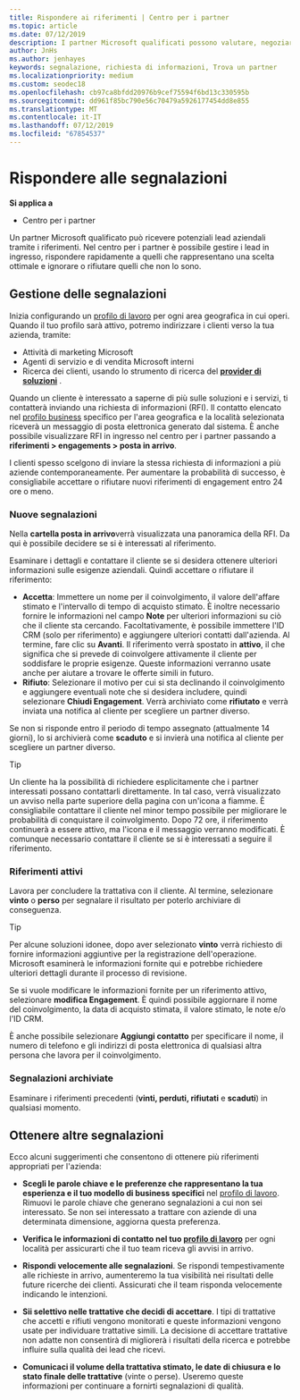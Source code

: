 ```yaml
---
title: Rispondere ai riferimenti | Centro per i partner
ms.topic: article
ms.date: 07/12/2019
description: I partner Microsoft qualificati possono valutare, negoziare e rispondere ai riferimenti tramite il centro per i partner.
author: JnHs
ms.author: jenhayes
keywords: segnalazione, richiesta di informazioni, Trova un partner
ms.localizationpriority: medium
ms.custom: seodec18
ms.openlocfilehash: cb97ca8bfdd20976b9cef75594f6bd13c330595b
ms.sourcegitcommit: dd961f85bc790e56c70479a5926177454dd8e855
ms.translationtype: MT
ms.contentlocale: it-IT
ms.lasthandoff: 07/12/2019
ms.locfileid: "67854537"
---
```

# <a name="respond-to-referrals"></a>Rispondere alle segnalazioni

**Si applica a**

-  Centro per i partner

Un partner Microsoft qualificato può ricevere potenziali lead aziendali tramite i riferimenti. Nel centro per i partner è possibile gestire i lead in ingresso, rispondere rapidamente a quelli che rappresentano una scelta ottimale e ignorare o rifiutare quelli che non lo sono. 

## <a name="referral-management"></a>Gestione delle segnalazioni

Inizia configurando un [profilo di lavoro](create-a-marketing-profile.md) per ogni area geografica in cui operi. Quando il tuo profilo sarà attivo, potremo indirizzare i clienti verso la tua azienda, tramite:

*  Attività di marketing Microsoft
*  Agenti di servizio e di vendita Microsoft interni
*  Ricerca dei clienti, usando lo strumento di ricerca del **[provider di soluzioni](https://www.microsoft.com/solution-providers/home)** .

Quando un cliente è interessato a saperne di più sulle soluzioni e i servizi, ti contatterà inviando una richiesta di informazioni (RFI). Il contatto elencato nel [profilo business](create-a-marketing-profile.md) specifico per l'area geografica e la località selezionata riceverà un messaggio di posta elettronica generato dal sistema. È anche possibile visualizzare RFI in ingresso nel centro per i partner passando a **riferimenti > engagements > posta in arrivo**.

I clienti spesso scelgono di inviare la stessa richiesta di informazioni a più aziende contemporaneamente. Per aumentare la probabilità di successo, è consigliabile accettare o rifiutare nuovi riferimenti di engagement entro 24 ore o meno.

### <a name="new-referrals"></a>Nuove segnalazioni

Nella **cartella posta in arrivo**verrà visualizzata una panoramica della RFI. Da qui è possibile decidere se si è interessati al riferimento.

Esaminare i dettagli e contattare il cliente se si desidera ottenere ulteriori informazioni sulle esigenze aziendali. Quindi accettare o rifiutare il riferimento:

*  **Accetta**: Immettere un nome per il coinvolgimento, il valore dell'affare stimato e l'intervallo di tempo di acquisto stimato. È inoltre necessario fornire le informazioni nel campo **Note** per ulteriori informazioni su ciò che il cliente sta cercando. Facoltativamente, è possibile immettere l'ID CRM (solo per riferimento) e aggiungere ulteriori contatti dall'azienda. Al termine, fare clic su **Avanti**. Il riferimento verrà spostato in **attivo**, il che significa che si prevede di coinvolgere attivamente il cliente per soddisfare le proprie esigenze. Queste informazioni verranno usate anche per aiutare a trovare le offerte simili in futuro.
*  **Rifiuto**: Selezionare il motivo per cui si sta declinando il coinvolgimento e aggiungere eventuali note che si desidera includere, quindi selezionare **Chiudi Engagement**. Verrà archiviato come **rifiutato** e verrà inviata una notifica al cliente per scegliere un partner diverso.

Se non si risponde entro il periodo di tempo assegnato (attualmente 14 giorni), lo si archivierà come **scaduto** e si invierà una notifica al cliente per scegliere un partner diverso.

> [!TIP]
> Un cliente ha la possibilità di richiedere esplicitamente che i partner interessati possano contattarli direttamente. In tal caso, verrà visualizzato un avviso nella parte superiore della pagina con un'icona a fiamme. È consigliabile contattare il cliente nel minor tempo possibile per migliorare le probabilità di conquistare il coinvolgimento. Dopo 72 ore, il riferimento continuerà a essere attivo, ma l'icona e il messaggio verranno modificati. È comunque necessario contattare il cliente se si è interessati a seguire il riferimento.

### <a name="active-referrals"></a>Riferimenti attivi

Lavora per concludere la trattativa con il cliente. Al termine, selezionare **vinto** o **perso** per segnalare il risultato per poterlo archiviare di conseguenza.

> [!TIP]
> Per alcune soluzioni idonee, dopo aver selezionato **vinto** verrà richiesto di fornire informazioni aggiuntive per la registrazione dell'operazione. Microsoft esaminerà le informazioni fornite qui e potrebbe richiedere ulteriori dettagli durante il processo di revisione.

Se si vuole modificare le informazioni fornite per un riferimento attivo, selezionare **modifica Engagement**. È quindi possibile aggiornare il nome del coinvolgimento, la data di acquisto stimata, il valore stimato, le note e/o l'ID CRM.

È anche possibile selezionare **Aggiungi contatto** per specificare il nome, il numero di telefono e gli indirizzi di posta elettronica di qualsiasi altra persona che lavora per il coinvolgimento.


### <a name="archived-referrals"></a>Segnalazioni archiviate

Esaminare i riferimenti precedenti (**vinti, perduti, rifiutati** e **scaduti**) in qualsiasi momento. 

## <a name="getting-more-referrals"></a>Ottenere altre segnalazioni

Ecco alcuni suggerimenti che consentono di ottenere più riferimenti appropriati per l'azienda:

*  **Scegli le parole chiave e le preferenze che rappresentano la tua esperienza e il tuo modello di business specifici** nel [profilo di lavoro](create-a-marketing-profile.md). Rimuovi le parole chiave che generano segnalazioni a cui non sei interessato. Se non sei interessato a trattare con aziende di una determinata dimensione, aggiorna questa preferenza.

*  **Verifica le informazioni di contatto nel tuo [profilo di lavoro](create-a-marketing-profile.md)** per ogni località per assicurarti che il tuo team riceva gli avvisi in arrivo.

*  **Rispondi velocemente alle segnalazioni**. Se rispondi tempestivamente alle richieste in arrivo, aumenteremo la tua visibilità nei risultati delle future ricerche dei clienti. Assicurati che il team risponda velocemente indicando le intenzioni.

*  **Sii selettivo nelle trattative che decidi di accettare**. I tipi di trattative che accetti e rifiuti vengono monitorati e queste informazioni vengono usate per individuare trattative simili. La decisione di accettare trattative non adatte non consentirà di migliorerà i risultati della ricerca e potrebbe influire sulla qualità dei lead che ricevi.

*  **Comunicaci il volume della trattativa stimato, le date di chiusura e lo stato finale delle trattative** (vinte o perse). Useremo queste informazioni per continuare a fornirti segnalazioni di qualità.
